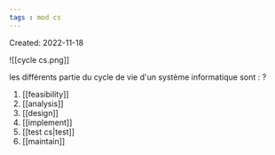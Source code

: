 ```yaml
---
tags : mod cs
---
```

Created: 2022-11-18

![[cycle cs.png]]

les différents partie du cycle de vie d'un système informatique sont :
?
1. [[feasibility]] 
2. [[analysis]]
3. [[design]]
4. [[implement]] 
5. [[test cs|test]] 
6. [[maintain]] 